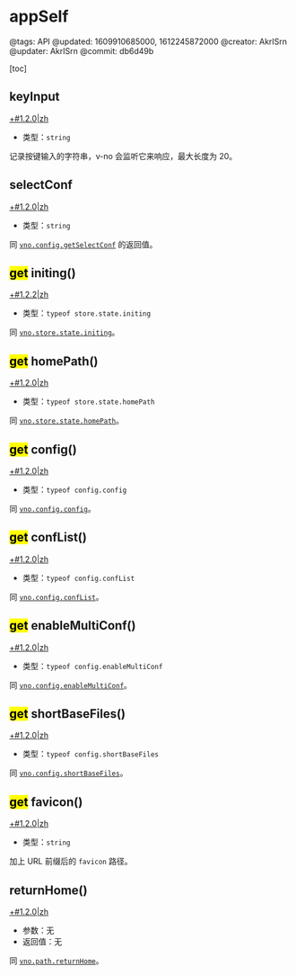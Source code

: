 # appSelf

@tags: API
@updated: 1609910685000, 1612245872000
@creator: AkrISrn
@updater: AkrISrn
@commit: db6d49b

[toc]

## keyInput

[+#1.2.0|zh](/snippets/latest-version.md)

- 类型：`string`

记录按键输入的字符串，v-no 会监听它来响应[](/zh/docs/custom-input-bind.md "#")，最大长度为 20。

## selectConf

[+#1.2.0|zh](/snippets/latest-version.md)

- 类型：`string`

同 [`vno.config.getSelectConf`](/zh/api/config.md "#h2-1") 的返回值。

## <mark>get</mark> initing()

[+#1.2.2|zh](/snippets/latest-version.md)

- 类型：`typeof store.state.initing`

同 [`vno.store.state.initing`](/zh/api/store.md "#h2-1")。

## <mark>get</mark> homePath()

[+#1.2.0|zh](/snippets/latest-version.md)

- 类型：`typeof store.state.homePath`

同 [`vno.store.state.homePath`](/zh/api/store.md "#h2-1")。

## <mark>get</mark> config()

[+#1.2.0|zh](/snippets/latest-version.md)

- 类型：`typeof config.config`

同 [`vno.config.config`](/zh/api/config.md "#h2-2")。

## <mark>get</mark> confList()

[+#1.2.0|zh](/snippets/latest-version.md)

- 类型：`typeof config.confList`

同 [`vno.config.confList`](/zh/api/config.md "#h2-3")。

## <mark>get</mark> enableMultiConf()

[+#1.2.0|zh](/snippets/latest-version.md)

- 类型：`typeof config.enableMultiConf`

同 [`vno.config.enableMultiConf`](/zh/api/config.md "#h2-4")。

## <mark>get</mark> shortBaseFiles()

[+#1.2.0|zh](/snippets/latest-version.md)

- 类型：`typeof config.shortBaseFiles`

同 [`vno.config.shortBaseFiles`](/zh/api/config.md "#h2-6")。

## <mark>get</mark> favicon()

[+#1.2.0|zh](/snippets/latest-version.md)

- 类型：`string`

加上 URL 前缀后的 `favicon` 路径。

## returnHome()

[+#1.2.0|zh](/snippets/latest-version.md)

- 参数：无
- 返回值：无

同 [`vno.path.returnHome`](/zh/api/path.md "#h2-22")。
